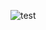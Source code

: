 ![test](https://user-images.githubusercontent.com/114737679/193318418-96b9d1a7-630a-49a0-93e5-879b14192331.JPG)
